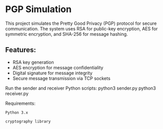 # PGP Simulation

This project simulates the Pretty Good Privacy (PGP) protocol for secure communication. The system uses RSA for public-key encryption, AES for symmetric encryption, and SHA-256 for message hashing. 

## Features:
- RSA key generation
- AES encryption for message confidentiality
- Digital signature for message integrity
- Secure message transmission via TCP sockets

Run the sender and receiver Python scripts:
python3 sender.py
python3 receiver.py

Requirements:

    Python 3.x

    cryptography library
